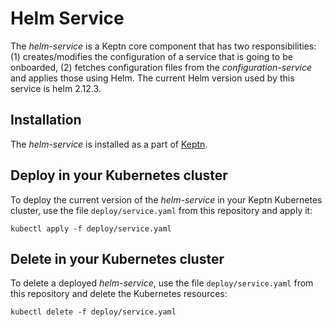# Helm Service

The *helm-service* is a Keptn core component that has two responsibilities: (1) creates/modifies the configuration of a service that is going to be onboarded, (2) fetches configuration files from the *configuration-service* and applies those using Helm. The current Helm version used by this service is helm 2.12.3.

## Installation

The *helm-service* is installed as a part of [Keptn](https://keptn.sh).

## Deploy in your Kubernetes cluster

To deploy the current version of the *helm-service* in your Keptn Kubernetes cluster, use the file `deploy/service.yaml` from this repository and apply it:

```console
kubectl apply -f deploy/service.yaml
```

## Delete in your Kubernetes cluster

To delete a deployed *helm-service*, use the file `deploy/service.yaml` from this repository and delete the Kubernetes resources:

```console
kubectl delete -f deploy/service.yaml
```